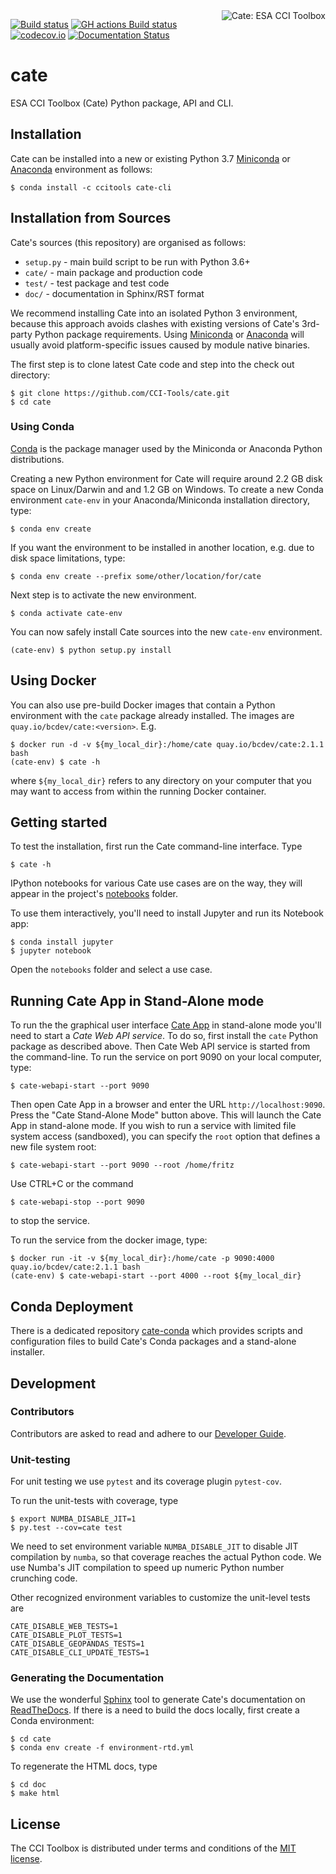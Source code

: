 <img alt="Cate: ESA CCI Toolbox" align="right" src="https://raw.githubusercontent.com/CCI-Tools/cate/master/doc/source/_static/logo/cci-toolbox-logo-latex.jpg" />

[![Build status](https://ci.appveyor.com/api/projects/status/leugvo8fq7nx6kym/branch/master?svg=true)](https://ci.appveyor.com/project/ccitools/cate-core)
[![GH actions Build status](https://github.com/CCI-Tools/cate/actions/workflows/test.yml/badge.svg)](https://github.com/CCI-Tools/cate/actions/workflows/test.yml/badge.svg)
[![codecov.io](https://codecov.io/github/CCI-Tools/cate/coverage.svg?branch=master)](https://codecov.io/github/CCI-Tools/cate?branch=master)
[![Documentation Status](https://readthedocs.org/projects/cate/badge/?version=latest)](http://cate.readthedocs.io/en/latest/?badge=latest)
                
# cate

ESA CCI Toolbox (Cate) Python package, API and CLI.

## Installation

Cate can be installed into a new or existing Python 3.7 [Miniconda](http://conda.pydata.org/miniconda.html) 
or [Anaconda](https://www.continuum.io/downloads) environment as follows:

    $ conda install -c ccitools cate-cli

## Installation from Sources

Cate's sources (this repository) are organised as follows:

* `setup.py` - main build script to be run with Python 3.6+
* `cate/` - main package and production code
* `test/` - test package and test code
* `doc/` - documentation in Sphinx/RST format

We recommend installing Cate into an isolated Python 3 environment, because this
approach avoids clashes with existing versions of Cate's 3rd-party Python package requirements. 
Using [Miniconda](http://conda.pydata.org/miniconda.html) 
or [Anaconda](https://www.continuum.io/downloads) will usually avoid platform-specific 
issues caused by module native binaries.

The first step is to clone latest Cate code and step into the check out directory: 

    $ git clone https://github.com/CCI-Tools/cate.git
    $ cd cate


### Using Conda

[Conda](https://conda.io/docs/intro.html) is the package manager used by the Miniconda or 
Anaconda Python distributions.

Creating a new Python environment for Cate will require around 2.2 GB disk space on Linux/Darwin and and 1.2 
GB on Windows. To create a new Conda environment `cate-env` in your Anaconda/Miniconda installation directory, type:

    $ conda env create

If you want the environment to be installed in another location, e.g. due to disk space limitations, type:

    $ conda env create --prefix some/other/location/for/cate

Next step is to activate the new environment. 

    $ conda activate cate-env

You can now safely install Cate sources into the new `cate-env` environment.
    
    (cate-env) $ python setup.py install
    
## Using Docker

You can also use pre-build Docker images that contain a Python environment with the 
`cate` package already installed. The images are `quay.io/bcdev/cate:<version>`. E.g. 

    $ docker run -d -v ${my_local_dir}:/home/cate quay.io/bcdev/cate:2.1.1 bash
    (cate-env) $ cate -h  

where `${my_local_dir}` refers to any directory on your computer that you may want to access from 
within the running Docker container. 

## Getting started

To test the installation, first run the Cate command-line interface. Type
    
    $ cate -h

IPython notebooks for various Cate use cases are on the way, they will appear in the project's
[notebooks](https://github.com/CCI-Tools/cate/tree/master/notebooks) folder.

To use them interactively, you'll need to install Jupyter and run its Notebook app:

    $ conda install jupyter
    $ jupyter notebook

Open the `notebooks` folder and select a use case.

## Running Cate App in Stand-Alone mode

To run the the graphical user interface [Cate App](https://github.com/CCI-Tools/cate-webui) in 
stand-alone mode you'll need to start a _Cate Web API service_. To do so, first install the `cate` 
Python package as described above. Then Cate Web API service is started from the command-line. 
To run the service on port 9090 on your local computer, type:

    $ cate-webapi-start --port 9090 

Then open Cate App in a browser and enter the URL `http://localhost:9090`. Press the
"Cate Stand-Alone Mode" button above. This will launch the Cate App in stand-alone mode.
If you wish to run a service with limited file system access (sandboxed), 
you can specify the `root` option that defines a new file system root:

    $ cate-webapi-start --port 9090 --root /home/fritz
    
Use CTRL+C or the command

    $ cate-webapi-stop --port 9090

to stop the service.

To run the service from the docker image, type:

    $ docker run -it -v ${my_local_dir}:/home/cate -p 9090:4000 quay.io/bcdev/cate:2.1.1 bash
    (cate-env) $ cate-webapi-start --port 4000 --root ${my_local_dir}    
    
## Conda Deployment

There is a dedicated repository [cate-conda](https://github.com/CCI-Tools/cate-conda)
which provides scripts and configuration files to build Cate's Conda packages and a stand-alone installer.

## Development

### Contributors

Contributors are asked to read and adhere to our [Developer Guide](https://github.com/CCI-Tools/cate/wiki/Developer-Guide).

### Unit-testing

For unit testing we use `pytest` and its coverage plugin `pytest-cov`.

To run the unit-tests with coverage, type

    $ export NUMBA_DISABLE_JIT=1
    $ py.test --cov=cate test
    
We need to set environment variable `NUMBA_DISABLE_JIT` to disable JIT compilation by `numba`, so that 
coverage reaches the actual Python code. We use Numba's JIT compilation to speed up numeric Python 
number crunching code.

Other recognized environment variables to customize the unit-level tests are

    CATE_DISABLE_WEB_TESTS=1
    CATE_DISABLE_PLOT_TESTS=1
    CATE_DISABLE_GEOPANDAS_TESTS=1
    CATE_DISABLE_CLI_UPDATE_TESTS=1

### Generating the Documentation

We use the wonderful [Sphinx](http://www.sphinx-doc.org/en/stable/rest.html) tool to generate 
Cate's documentation on [ReadTheDocs](https://cate.readthedocs.io/en/latest/index.html). 
If there is a need to build the docs locally, first create a Conda environment:

    $ cd cate
    $ conda env create -f environment-rtd.yml

To regenerate the HTML docs, type    
    
    $ cd doc
    $ make html

## License

The CCI Toolbox is distributed under terms and conditions of the [MIT license](https://opensource.org/licenses/MIT).
